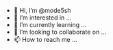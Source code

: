 - 👋 Hi, I’m @mode5sh
- 👀 I’m interested in ...
- 🌱 I’m currently learning ...
- 💞️ I’m looking to collaborate on ...
- 📫 How to reach me ...

<!---
mode5sh/mode5sh is a ✨ special ✨ repository because its `README.md` (this file) appears on your GitHub profile.
You can click the Preview link to take a look at your changes.
--->
